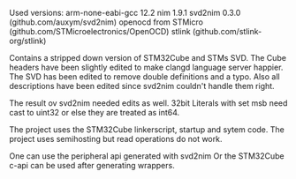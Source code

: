 Used versions:
  arm-none-eabi-gcc 12.2
  nim 1.9.1
  svd2nim 0.3.0 (github.com/auxym/svd2nim)
  openocd from STMicro (github.com/STMicroelectronics/OpenOCD)
  stlink (github.com/stlink-org/stlink)

Contains a stripped down version of STM32Cube and STMs SVD.
The Cube headers have been slightly edited to make clangd language server happier.
The SVD has been edited to remove double definitions and a typo. Also all descriptions have been
edited since svd2nim couldn't handle them right.

The result ov svd2nim needed edits as well. 32bit Literals with set msb need cast to uint32 or else
they are treated as int64.

The project uses the STM32Cube linkerscript, startup and sytem code.
The project uses semihosting but read operations do not work.

One can use the peripheral api generated with svd2nim
Or the STM32Cube c-api can be used after generating wrappers.
